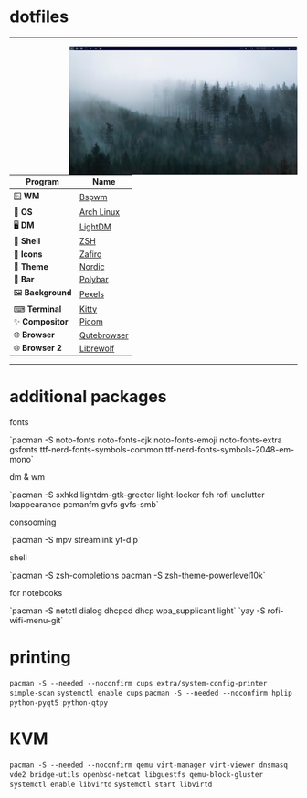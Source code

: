 # dotfiles

----------------------------------------------------------------------

<img src="https://raw.githubusercontent.com/khaos152/dotfiles/main/preview.png" alt="img" align="right" width="400px">


| Program           | Name                                                                                   |
|-------------------|----------------------------------------------------------------------------------------|
| 🪟 **WM**         | [Bspwm](https://github.com/baskerville/bspwm)                                          |
| 💾 **OS**         | [Arch Linux](https://archlinux.org)                                                    |
| 🖥 **DM**          | [LightDM](https://github.com/canonical/lightdm)                                        |
| 🐚 **Shell**      | [ZSH](https://github.com/zsh-users/zsh)                                                |
| 🛑 **Icons**      | [Zafiro](https://github.com/zayronxio/Zafiro-icons)                                    |
| 🚦 **Theme**      | [Nordic](https://github.com/EliverLara/Nordic)                                         |
| 🍫 **Bar**        | [Polybar](https://github.com/polybar/polybar)                                          |
| 🖼 **Background** | [Pexels](https://www.pexels.com/collections/best-of-wallpapers-ja61psj/)               |
| ⌨ **Terminal**    | [Kitty](https://github.com/kovidgoyal/kitty)                                           |
| ✨ **Compositor** | [Picom](https://github.com/yshui/picom)                                                |
| 🌐 **Browser**    | [Qutebrowser](https://github.com/qutebrowser/qutebrowser)                              |
| 🌐 **Browser 2**  | [Librewolf](https://gitlab.com/librewolf-community)                                    |

----------------------------------------------------------------------

# additional packages


<p>fonts</p>
`pacman -S noto-fonts noto-fonts-cjk noto-fonts-emoji noto-fonts-extra gsfonts ttf-nerd-fonts-symbols-common ttf-nerd-fonts-symbols-2048-em-mono`


<p>dm & wm</p>
`pacman -S sxhkd lightdm-gtk-greeter light-locker feh rofi unclutter lxappearance pcmanfm gvfs gvfs-smb`


<p>consooming</p>
`pacman -S mpv streamlink yt-dlp`


<p>shell</p>
`pacman -S zsh-completions pacman -S zsh-theme-powerlevel10k`


<p>for notebooks</p>
`pacman -S netctl dialog dhcpcd dhcp wpa_supplicant light`
`yay -S rofi-wifi-menu-git`


# printing
`pacman -S --needed --noconfirm cups extra/system-config-printer simple-scan`
`systemctl enable cups`
`pacman -S --needed --noconfirm hplip python-pyqt5 python-qtpy`


# KVM
`pacman -S --needed --noconfirm qemu virt-manager virt-viewer dnsmasq vde2 bridge-utils openbsd-netcat libguestfs qemu-block-gluster`
`systemctl enable libvirtd`
`systemctl start libvirtd`
